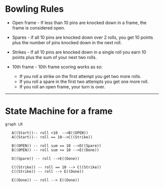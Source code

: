 # Bowling Rules

- Open frame - If less than 10 pins are knocked down in a frame, the frame is considered open.

- Spares - if all 10 pins are knocked down over 2 rolls, you get 10 points plus the number of pins knocked down in the next roll.

- Strikes - If all 10 pins are knocked down in a single roll you earn 10 points plus the sum of your next two rolls. 

- 10th frame - 10th frame scoring works as so:
  - If you roll a strike on the first attempt you get two more rolls.
  - If you roll a spare in the first two attempts you get one more roll.
  - If you roll an open frame, your turn is over.

---

# State Machine for a frame


```mermaid
graph LR
   
   A((Start))-- roll <10  -->B((OPEN))
   A((Start))-- roll == 10-->C((Strike))
   
   B((OPEN)) -- roll sum == 10 -->D((Spare))
   B((OPEN)) -- roll sum <= 10 -->E((Done))
   
   D((Spare)) -- roll -->E((Done))

   C((Strike)) -- roll == 10 --> C((Strike))
   C((Strike)) -- roll --> E((Done))

   E((Done)) -- roll --> E((Done))

```